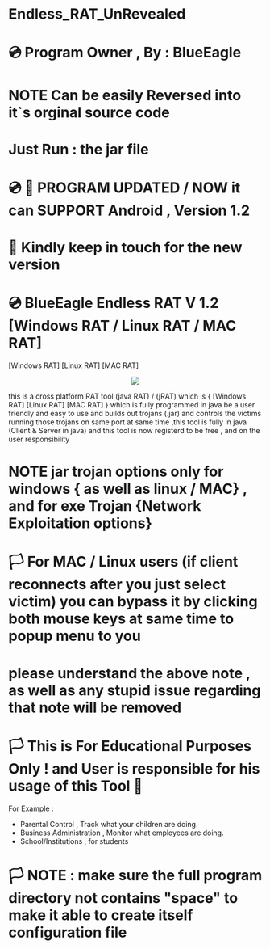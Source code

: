 # Endless_RAT_UnRevealed
# 💿 Program Owner , By : BlueEagle

# NOTE Can be easily Reversed into it`s orginal source code 
# Just Run : the jar file
# 💿 📌 PROGRAM UPDATED / NOW it can SUPPORT Android , Version 1.2

# 📌 Kindly keep in touch for the new version

# 💿 BlueEagle Endless RAT V 1.2 [Windows RAT / Linux RAT / MAC RAT] 
[Windows RAT] [Linux RAT] [MAC RAT] 



<p align="center">
<img src="https://raw.githubusercontent.com/SaherBlueEagle/Endless_RAT_UnRevealed/main/wlas.png" ><br>

</p>



this is a cross platform RAT tool (java RAT) / (jRAT) which is { [Windows RAT] [Linux RAT] [MAC RAT] } which is fully programmed in java be a user friendly and easy to use and builds out trojans (.jar) and controls the victims running those trojans on same port at same time ,this tool is fully in java (Client & Server in java) and this tool is now registerd to be free , and on the user responsibility 

# NOTE jar trojan options only for windows { as well as linux / MAC} , and for exe Trojan {Network Exploitation options}

# 🏳 For MAC / Linux users (if client reconnects after you just select victim) you can bypass it by clicking both mouse keys at same time to popup menu to you


# please understand the above note , as well as any stupid issue regarding that note will be removed
# 🏳 This is For Educational Purposes Only ! and User is responsible for his usage of this Tool  🔞

For Example : 
- Parental Control , Track what your children are doing.
- Business Administration , Monitor what employees are doing.
- School/Institutions , for students

# 🏳 NOTE : make sure the full program directory not contains "space" to make it able to create itself configuration file
